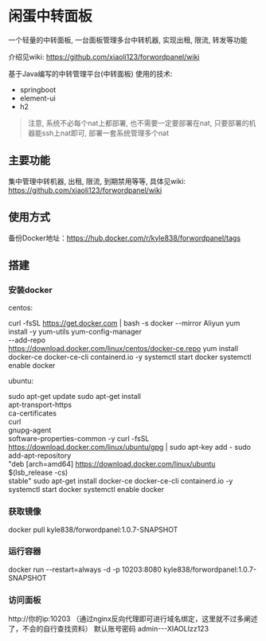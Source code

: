 # 闲蛋中转面板
一个轻量的中转面板, 一台面板管理多台中转机器, 实现出租, 限流, 转发等功能

介绍见wiki: https://github.com/xiaoli123/forwordpanel/wiki

基于Java编写的中转管理平台(中转面板)
使用的技术:
- springboot
- element-ui
- h2 

> 注意, 系统不必每个nat上都部署, 也不需要一定要部署在nat, 只要部署的机器能ssh上nat即可, 部署一套系统管理多个nat



## 主要功能
集中管理中转机器, 出租, 限流, 到期禁用等等, 具体见wiki:
https://github.com/xiaoli123/forwordpanel/wiki

## 使用方式

备份Docker地址：https://hub.docker.com/r/kyle838/forwordpanel/tags
## 搭建
### 安装docker
centos:

curl -fsSL https://get.docker.com | bash -s docker --mirror Aliyun
yum install -y yum-utils
yum-config-manager \
    --add-repo \
    https://download.docker.com/linux/centos/docker-ce.repo
yum install docker-ce docker-ce-cli containerd.io -y
systemctl start docker
systemctl enable docker

ubuntu:

sudo apt-get update
sudo apt-get install \
    apt-transport-https \
    ca-certificates \
    curl \
    gnupg-agent \
    software-properties-common -y
curl -fsSL https://download.docker.com/linux/ubuntu/gpg | sudo apt-key add -
sudo add-apt-repository \
   "deb [arch=amd64] https://download.docker.com/linux/ubuntu \
   $(lsb_release -cs) \
   stable"
sudo apt-get install docker-ce docker-ce-cli containerd.io -y
systemctl start docker
systemctl enable docker

### 获取镜像
docker pull kyle838/forwordpanel:1.0.7-SNAPSHOT
### 运行容器
docker run --restart=always -d -p 10203:8080 kyle838/forwordpanel:1.0.7-SNAPSHOT
### 访问面板
http://你的ip:10203
（通过nginx反向代理即可进行域名绑定，这里就不过多阐述了，不会的自行查找资料）
默认账号密码
admin---XIAOLIzz123
